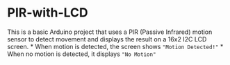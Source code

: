 # PIR-with-LCD
This is a basic Arduino project that uses a PIR (Passive Infrared) motion sensor to detect movement and displays the result on a 16x2 I2C LCD screen.  * When motion is detected, the screen shows `"Motion Detected!"` * When no motion is detected, it displays `"No Motion"`

